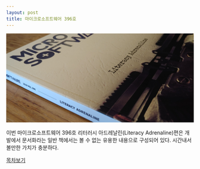 ```yaml
---
layout: post
title: 마이크로소프트웨어 396호
---
```


![microsoftware-396](/img/imaso396.jpg)    

이번 마이크로소프트웨어 396호 리터러시 아드레날린(Literacy Adrenaline)편은 개발에서 문서화라는 일반 책에서는 볼 수 없는 유용한 내용으로 구성되어 있다. 시간내서 볼만한 가치가 충분하다.

[목차보기](https://www.imaso.co.kr/archives/5070)